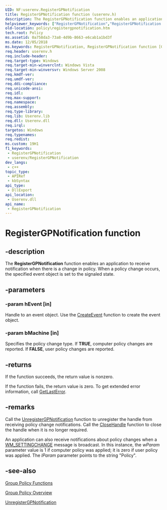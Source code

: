 ```yaml
---
UID: NF:userenv.RegisterGPNotification
title: RegisterGPNotification function (userenv.h)
description: The RegisterGPNotification function enables an application to receive notification when there is a change in policy. When a policy change occurs, the specified event object is set to the signaled state.
helpviewer_keywords: ["RegisterGPNotification","RegisterGPNotification function [Group Policy]","_win32_registergpnotification","policy.registergpnotification","userenv/RegisterGPNotification"]
old-location: policy\registergpnotification.htm
tech.root: Policy
ms.assetid: 0a758da3-73a8-4d9b-8663-e6cab1a1bd3f
ms.date: 12/05/2018
ms.keywords: RegisterGPNotification, RegisterGPNotification function [Group Policy], _win32_registergpnotification, policy.registergpnotification, userenv/RegisterGPNotification
req.header: userenv.h
req.include-header: 
req.target-type: Windows
req.target-min-winverclnt: Windows Vista
req.target-min-winversvr: Windows Server 2008
req.kmdf-ver: 
req.umdf-ver: 
req.ddi-compliance: 
req.unicode-ansi: 
req.idl: 
req.max-support: 
req.namespace: 
req.assembly: 
req.type-library: 
req.lib: Userenv.lib
req.dll: Userenv.dll
req.irql: 
targetos: Windows
req.typenames: 
req.redist: 
ms.custom: 19H1
f1_keywords:
 - RegisterGPNotification
 - userenv/RegisterGPNotification
dev_langs:
 - c++
topic_type:
 - APIRef
 - kbSyntax
api_type:
 - DllExport
api_location:
 - Userenv.dll
api_name:
 - RegisterGPNotification
---
```


# RegisterGPNotification function


## -description

The
    <b>RegisterGPNotification</b> function enables an application to receive notification when there is a change in policy. When a policy change occurs, the specified event object is set to the signaled state.

## -parameters

### -param hEvent [in]

Handle to an event object. Use the 
<a href="/windows/desktop/api/synchapi/nf-synchapi-createeventa">CreateEvent</a> function to create the event object.

### -param bMachine [in]

Specifies the policy change type. If <b>TRUE</b>, computer policy changes are reported. If <b>FALSE</b>, user policy changes are reported.

## -returns

If the function succeeds, the return value is nonzero.

If the function fails, the return value is zero. To get extended error information, call 
<a href="/windows/desktop/api/errhandlingapi/nf-errhandlingapi-getlasterror">GetLastError</a>.

## -remarks

Call the 
<a href="/windows/desktop/api/userenv/nf-userenv-unregistergpnotification">UnregisterGPNotification</a> function to unregister the handle from receiving policy change notifications. Call the 
<a href="/windows/desktop/api/handleapi/nf-handleapi-closehandle">CloseHandle</a> function to close the handle when it is no longer required.

An application can also receive notifications about policy changes when a 
<a href="/windows/desktop/winmsg/wm-settingchange">WM_SETTINGCHANGE</a> message is broadcast. In this instance, the <i>wParam</i> parameter value is 1 if computer policy was applied; it is zero if user policy was applied. The <i>lParam</i> parameter points to the string "Policy".

## -see-also

<a href="/previous-versions/windows/desktop/Policy/group-policy-functions">Group Policy
    Functions</a>



<a href="/previous-versions/windows/desktop/Policy/about-group-policy">Group Policy
    Overview</a>



<a href="/windows/desktop/api/userenv/nf-userenv-unregistergpnotification">UnregisterGPNotification</a>